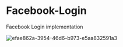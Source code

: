 # Facebook-Login
Facebook Login implementation


![efae862a-3954-46d6-b973-e5aa832591a3](https://user-images.githubusercontent.com/6410761/157083814-3887ebfe-dbe4-4439-b6a8-36f3424513bd.jpg)
